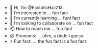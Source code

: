 - 👋 Hi, I’m @EcstaticHail213
- 👀 I’m interested in ... fun fact
- 🌱 I’m currently learning ... funt fact
- 💞️ I’m looking to collaborate on ... fun fact
- 📫 How to reach me ... fun fact
- 😄 Pronouns: ... uhm, a dude i guess
- ⚡ Fun fact: ... the fun fact is a fun fact

<!---
EcstaticHail213/EcstaticHail213 is a ✨ special ✨ repository because its `README.md` (this file) appears on your GitHub profile.
You can click the Preview link to take a look at your changes.
--->
